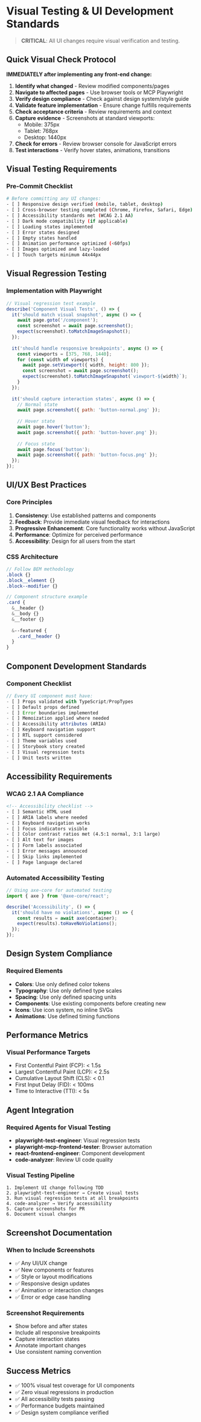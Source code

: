# Visual Testing & UI Development Standards

> **CRITICAL**: All UI changes require visual verification and testing.

## Quick Visual Check Protocol

**IMMEDIATELY after implementing any front-end change:**

1. **Identify what changed** - Review modified components/pages
2. **Navigate to affected pages** - Use browser tools or MCP Playwright
3. **Verify design compliance** - Check against design system/style guide
4. **Validate feature implementation** - Ensure change fulfills requirements
5. **Check acceptance criteria** - Review requirements and context
6. **Capture evidence** - Screenshots at standard viewports:
   - Mobile: 375px
   - Tablet: 768px
   - Desktop: 1440px
7. **Check for errors** - Review browser console for JavaScript errors
8. **Test interactions** - Verify hover states, animations, transitions

## Visual Testing Requirements

### Pre-Commit Checklist
```bash
# Before committing any UI changes:
- [ ] Responsive design verified (mobile, tablet, desktop)
- [ ] Cross-browser testing completed (Chrome, Firefox, Safari, Edge)
- [ ] Accessibility standards met (WCAG 2.1 AA)
- [ ] Dark mode compatibility (if applicable)
- [ ] Loading states implemented
- [ ] Error states designed
- [ ] Empty states handled
- [ ] Animation performance optimized (<60fps)
- [ ] Images optimized and lazy-loaded
- [ ] Touch targets minimum 44x44px
```

## Visual Regression Testing

### Implementation with Playwright
```javascript
// Visual regression test example
describe('Component Visual Tests', () => {
  it('should match visual snapshot', async () => {
    await page.goto('/component');
    const screenshot = await page.screenshot();
    expect(screenshot).toMatchImageSnapshot();
  });
  
  it('should handle responsive breakpoints', async () => {
    const viewports = [375, 768, 1440];
    for (const width of viewports) {
      await page.setViewport({ width, height: 800 });
      const screenshot = await page.screenshot();
      expect(screenshot).toMatchImageSnapshot(`viewport-${width}`);
    }
  });
  
  it('should capture interaction states', async () => {
    // Normal state
    await page.screenshot({ path: 'button-normal.png' });
    
    // Hover state
    await page.hover('button');
    await page.screenshot({ path: 'button-hover.png' });
    
    // Focus state
    await page.focus('button');
    await page.screenshot({ path: 'button-focus.png' });
  });
});
```

## UI/UX Best Practices

### Core Principles
1. **Consistency**: Use established patterns and components
2. **Feedback**: Provide immediate visual feedback for interactions
3. **Progressive Enhancement**: Core functionality works without JavaScript
4. **Performance**: Optimize for perceived performance
5. **Accessibility**: Design for all users from the start

### CSS Architecture
```scss
// Follow BEM methodology
.block {}
.block__element {}
.block--modifier {}

// Component structure example
.card {
  &__header {}
  &__body {}
  &__footer {}
  
  &--featured {
    .card__header {}
  }
}
```

## Component Development Standards

### Component Checklist
```typescript
// Every UI component must have:
- [ ] Props validated with TypeScript/PropTypes
- [ ] Default props defined
- [ ] Error boundaries implemented
- [ ] Memoization applied where needed
- [ ] Accessibility attributes (ARIA)
- [ ] Keyboard navigation support
- [ ] RTL support considered
- [ ] Theme variables used
- [ ] Storybook story created
- [ ] Visual regression tests
- [ ] Unit tests written
```

## Accessibility Requirements

### WCAG 2.1 AA Compliance
```html
<!-- Accessibility checklist -->
- [ ] Semantic HTML used
- [ ] ARIA labels where needed
- [ ] Keyboard navigation works
- [ ] Focus indicators visible
- [ ] Color contrast ratios met (4.5:1 normal, 3:1 large)
- [ ] Alt text for images
- [ ] Form labels associated
- [ ] Error messages announced
- [ ] Skip links implemented
- [ ] Page language declared
```

### Automated Accessibility Testing
```javascript
// Using axe-core for automated testing
import { axe } from '@axe-core/react';

describe('Accessibility', () => {
  it('should have no violations', async () => {
    const results = await axe(container);
    expect(results).toHaveNoViolations();
  });
});
```

## Design System Compliance

### Required Elements
- **Colors**: Use only defined color tokens
- **Typography**: Use only defined type scales
- **Spacing**: Use only defined spacing units
- **Components**: Use existing components before creating new
- **Icons**: Use icon system, no inline SVGs
- **Animations**: Use defined timing functions

## Performance Metrics

### Visual Performance Targets
- First Contentful Paint (FCP): < 1.5s
- Largest Contentful Paint (LCP): < 2.5s
- Cumulative Layout Shift (CLS): < 0.1
- First Input Delay (FID): < 100ms
- Time to Interactive (TTI): < 5s

## Agent Integration

### Required Agents for Visual Testing
- **playwright-test-engineer**: Visual regression tests
- **playwright-mcp-frontend-tester**: Browser automation
- **react-frontend-engineer**: Component development
- **code-analyzer**: Review UI code quality

### Visual Testing Pipeline
```
1. Implement UI change following TDD
2. playwright-test-engineer → Create visual tests
3. Run visual regression tests at all breakpoints
4. code-analyzer → Verify accessibility
5. Capture screenshots for PR
6. Document visual changes
```

## Screenshot Documentation

### When to Include Screenshots
- ✅ Any UI/UX change
- ✅ New components or features
- ✅ Style or layout modifications
- ✅ Responsive design updates
- ✅ Animation or interaction changes
- ✅ Error or edge case handling

### Screenshot Requirements
- Show before and after states
- Include all responsive breakpoints
- Capture interaction states
- Annotate important changes
- Use consistent naming convention

## Success Metrics
- ✅ 100% visual test coverage for UI components
- ✅ Zero visual regressions in production
- ✅ All accessibility tests passing
- ✅ Performance budgets maintained
- ✅ Design system compliance verified